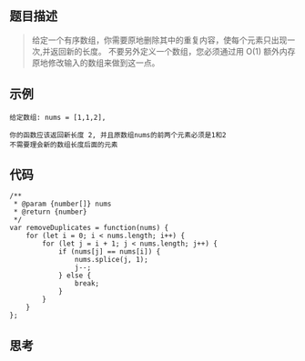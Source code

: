 ## 题目描述
> 给定一个有序数组，你需要原地删除其中的重复内容，使每个元素只出现一次,并返回新的长度。
不要另外定义一个数组，您必须通过用 O(1) 额外内存原地修改输入的数组来做到这一点。

## 示例

```
给定数组: nums = [1,1,2],

你的函数应该返回新长度 2, 并且原数组nums的前两个元素必须是1和2
不需要理会新的数组长度后面的元素
```
## 代码

```
/**
 * @param {number[]} nums
 * @return {number}
 */
var removeDuplicates = function(nums) {
    for (let i = 0; i < nums.length; i++) {
        for (let j = i + 1; j < nums.length; j++) {
            if (nums[j] == nums[i]) {
                nums.splice(j, 1);
                j--;
            } else {
                break;
            }
        }
    }    
};
```

## 思考

